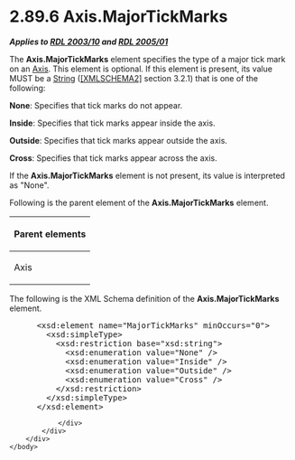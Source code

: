 <html dir="LTR" xmlns:mshelp="http://msdn.microsoft.com/mshelp" xmlns:ddue="http://ddue.schemas.microsoft.com/authoring/2003/5" xmlns:xlink="http://www.w3.org/1999/xlink" xmlns:tool="http://www.microsoft.com/tooltip">
    <head>
        <meta http-equiv="Content-Type" content="text/html; CHARSET=utf-8"></meta>
        <meta name="save" content="history"></meta>
        <title>2.89.6 Axis.MajorTickMarks</title>
        <xml>
            <mshelp:toctitle title="2.89.6 Axis.MajorTickMarks"></mshelp:toctitle>
            <mshelp:rltitle title="[MS-RDL]: Axis.MajorTickMarks"></mshelp:rltitle>
            <mshelp:keyword index="A" term="3fc2e868-ec50-4c9d-8243-c3a2f20c1bf4"></mshelp:keyword>
            <mshelp:attr name="DCSext.ContentType" value="open specification"></mshelp:attr>
            <mshelp:attr name="AssetID" value="3fc2e868-ec50-4c9d-8243-c3a2f20c1bf4"></mshelp:attr>
            <mshelp:attr name="TopicType" value="kbRef"></mshelp:attr>
            <mshelp:attr name="DCSext.Title" value="[MS-RDL]: Axis.MajorTickMarks" />
        </xml>
    </head>
    <body>
        <div id="header">
            <h1 class="heading">2.89.6 Axis.MajorTickMarks</h1>
        </div>
        <div id="mainSection">
            <div id="mainBody">
                <div id="allHistory" class="saveHistory"></div>
                <div id="sectionSection0" class="section" name="collapseableSection">
                    

<p><b><i>Applies to </i></b><a href="a7e2ad00-07c8-4f6d-80ab-3ad55df7b233.html"><b><i>RDL 2003/10</i></b></a><b>
<i>and </i></b><a href="3ebe2912-4958-4832-b391-cad1f5e13338.html"><b><i>RDL 2005/01</i></b></a></p>

<p>The <b>Axis.MajorTickMarks</b> element specifies the type of
a major tick mark on an <a href="2bfb943e-7cfe-41c1-baa4-5739a99a341b.html">Axis</a>.
This element is optional. If this element is present, its value MUST be a <a href="1ed81ef3-a683-45e3-aaad-bd2bbe71bc3d.html">String</a> (<a href="https://go.microsoft.com/fwlink/?LinkId=90610">[XMLSCHEMA2]</a> section
3.2.1) that is one of the following:</p>

<p><b>None</b>: Specifies that tick marks do not appear.</p>

<p><b>Inside</b>: Specifies that tick marks appear
inside the axis.</p>

<p><b>Outside</b>: Specifies that tick marks appear
outside the axis.</p>

<p><b>Cross</b>: Specifies that tick marks appear across
the axis.</p>

<p>If the <b>Axis.MajorTickMarks</b> element is not present,
its value is interpreted as &quot;None&quot;.</p>

<p>Following is the parent element of the <b>Axis.MajorTickMarks</b>
element.</p>

<table>
 <thead>
  <tr>
   <th>
   <p>Parent elements</p>
   </th>
  </tr>
 </thead>
 <tr>
  <td>
  <p>Axis</p>
  </td>
 </tr>
</table>

<p>The following is the XML Schema definition of the <b>Axis.MajorTickMarks</b>
element.</p>

<dl>
<dd>
<div><pre> &lt;xsd:element name=&quot;MajorTickMarks&quot; minOccurs=&quot;0&quot;&gt;
   &lt;xsd:simpleType&gt;
     &lt;xsd:restriction base=&quot;xsd:string&quot;&gt;
       &lt;xsd:enumeration value=&quot;None&quot; /&gt;
       &lt;xsd:enumeration value=&quot;Inside&quot; /&gt;
       &lt;xsd:enumeration value=&quot;Outside&quot; /&gt;
       &lt;xsd:enumeration value=&quot;Cross&quot; /&gt;
     &lt;/xsd:restriction&gt;
   &lt;/xsd:simpleType&gt;
 &lt;/xsd:element&gt;
</pre></div>
</dd></dl>


                </div>
            </div>
        </div>
    </body>
</html>